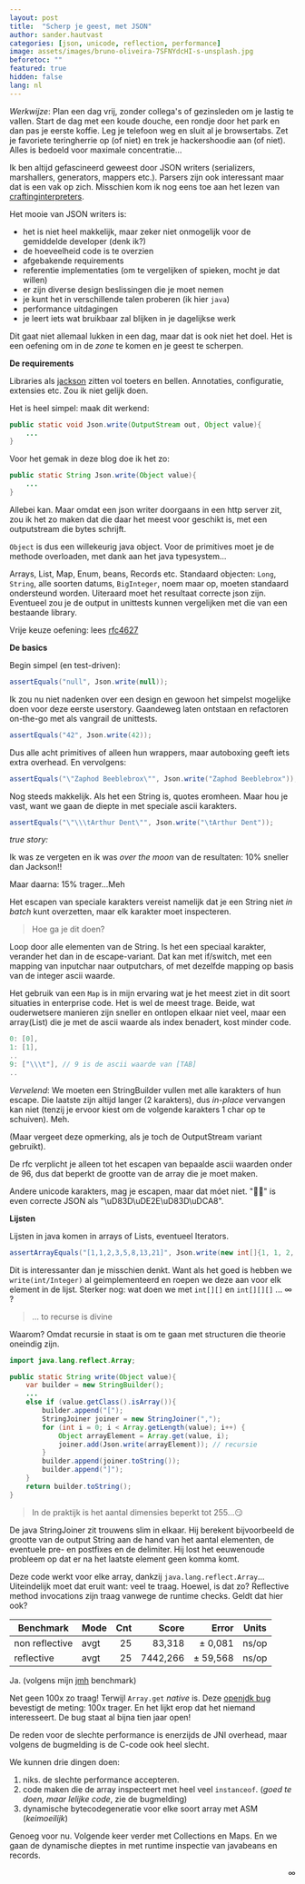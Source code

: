 ```yaml
---
layout: post
title:  "Scherp je geest, met JSON"
author: sander.hautvast
categories: [json, unicode, reflection, performance]
image: assets/images/bruno-oliveira-7SFNYdcHI-s-unsplash.jpg
beforetoc: ""
featured: true
hidden: false
lang: nl
---
```

_Werkwijze_: Plan een dag vrij, zonder collega's of gezinsleden om je lastig te  vallen. Start de dag met een koude douche, een rondje door het park en dan pas je eerste koffie. Leg je telefoon weg en sluit al je browsertabs. Zet je favoriete teringherrie op (of niet) en trek je hackershoodie aan (of niet). Alles is bedoeld voor maximale concentratie...

Ik ben altijd gefascineerd geweest door JSON writers (serializers, marshallers, generators, mappers etc.). Parsers zijn ook interessant maar dat is een vak op zich. Misschien kom ik nog eens toe aan het lezen van [craftinginterpreters](http://www.craftinginterpreters.com/). 

Het mooie van JSON writers is:
- het is niet heel makkelijk, maar zeker niet onmogelijk voor de gemiddelde developer (denk ik?)
- de hoeveelheid code is te overzien
- afgebakende requirements
- referentie implementaties (om te vergelijken of spieken, mocht je dat willen)
- er zijn diverse design beslissingen die je moet nemen
- je kunt het in verschillende talen proberen (ik hier `java`)
- performance uitdagingen
- je leert iets wat bruikbaar zal blijken in je dagelijkse werk

Dit gaat niet allemaal lukken in een dag, maar dat is ook niet het doel. Het is een oefening om in de _zone_ te komen en je geest te scherpen. 


**De requirements**

Libraries als [jackson](https://github.com/FasterXML/jackson) zitten vol toeters en bellen. Annotaties, configuratie, extensies etc. Zou ik niet gelijk doen. 

Het is heel simpel: maak dit werkend: 
```java
public static void Json.write(OutputStream out, Object value){
    ...
}
```

Voor het gemak in deze blog doe ik het zo:

```java
public static String Json.write(Object value){
    ...
}
```


Allebei kan. Maar omdat een json writer doorgaans in een http server zit, zou ik het zo maken dat die daar het meest voor geschikt is, met een outputstream die bytes schrijft.

`Object` is dus een willekeurig java object. Voor de primitives moet je de methode overloaden, met dank aan het java typesystem...

Arrays, List, Map, Enum, beans, Records etc. Standaard objecten: `Long`, `String`, alle soorten datums, `BigInteger`, noem maar op, moeten standaard ondersteund worden. Uiteraard moet het resultaat correcte json zijn. Eventueel zou je de output in unittests kunnen vergelijken met die van een bestaande library. 

Vrije keuze oefening: lees [rfc4627](https://www.ietf.org/rfc/rfc4627.txt)

**De basics**

Begin simpel (en test-driven):
```java
assertEquals("null", Json.write(null));
```
Ik zou nu niet nadenken over een design en gewoon het simpelst mogelijke doen voor deze eerste userstory. Gaandeweg laten ontstaan en refactoren on-the-go met als vangrail de unittests.

```java
assertEquals("42", Json.write(42));
```
Dus alle acht primitives of alleen hun wrappers, maar autoboxing geeft iets extra overhead. En vervolgens:

```java
assertEquals("\"Zaphod Beeblebrox\"", Json.write("Zaphod Beeblebrox"));
```

Nog steeds makkelijk. Als het een String is, quotes eromheen.
Maar hou je vast, want we gaan de diepte in met speciale ascii karakters.

```java
assertEquals("\"\\\tArthur Dent\"", Json.write("\tArthur Dent"));
```

_true story:_

Ik was ze vergeten en ik was _over the moon_ van de resultaten: 10% sneller dan Jackson!!

Maar daarna: 15% trager...Meh

Het escapen van speciale karakters vereist namelijk dat je een String niet _in batch_ kunt overzetten, maar elk karakter moet inspecteren. 

> Hoe ga je dit doen? 

Loop door alle elementen van de String. Is het een speciaal karakter, verander het dan in de escape-variant. 
Dat kan met if/switch, met een mapping van inputchar naar outputchars, of met dezelfde mapping op basis van de integer ascii waarde. 

Het gebruik van een `Map` is in mijn ervaring wat je het meest ziet in dit soort situaties in enterprise code. Het is wel de meest trage. Beide, wat ouderwetsere manieren zijn sneller en ontlopen elkaar niet veel, maar een array(List) die je met de ascii waarde als index benadert, kost minder code.

```java
0: [0],
1: [1],
..
9: ["\\\t"], // 9 is de ascii waarde van [TAB]
..
``` 

_Vervelend_: We moeten een StringBuilder vullen met alle karakters of hun escape. Die laatste zijn altijd langer (2 karakters), dus _in-place_ vervangen kan niet (tenzij je ervoor kiest om de volgende karakters 1 char op te schuiven). Meh.

(Maar vergeet deze opmerking, als je toch de OutputStream variant gebruikt).

De rfc verplicht je alleen tot het escapen van bepaalde ascii waarden onder de 96, dus dat beperkt de grootte van de array die je moet maken. 

Andere unicode karakters, mag je escapen, maar dat móet niet. "😮‍💨" is even correcte JSON als "\uD83D\uDE2E‍\uD83D\uDCA8".

**Lijsten**

Lijsten in java komen in arrays of Lists, eventueel Iterators.
```java
assertArrayEquals("[1,1,2,3,5,8,13,21]", Json.write(new int[]{1, 1, 2, 3, 5, 8, 13, 21}));
```

Dit is interessanter dan je misschien denkt. Want als het goed is hebben we `write(int/Integer)` al geimplementeerd en roepen we deze aan voor elk element in de lijst. Sterker nog: wat doen we met `int[][]` en `int[][][]` ... ∞ ? 

> ... to recurse is divine

Waarom? Omdat recursie in staat is om te gaan met structuren die theorie oneindig zijn.

```java
import java.lang.reflect.Array;

public static String write(Object value){
    var builder = new StringBuilder();
    ...
    else if (value.getClass().isArray()){
        builder.append("[");
        StringJoiner joiner = new StringJoiner(",");
        for (int i = 0; i < Array.getLength(value); i++) {
            Object arrayElement = Array.get(value, i);
            joiner.add(Json.write(arrayElement)); // recursie
        }
        builder.append(joiner.toString());
        builder.append("]");
    }
    return builder.toString();
}
```
> In de praktijk is het aantal dimensies beperkt tot 255...😏

De java StringJoiner zit trouwens slim in elkaar. Hij berekent bijvoorbeeld de grootte van de output String aan de hand van het aantal elementen, de eventuele pre- en postfixes en de delimiter. Hij lost het eeuwenoude probleem op dat er na het laatste element geen komma komt.

Deze code werkt voor elke array, dankzij `java.lang.reflect.Array`... Uiteindelijk moet dat eruit want: veel te traag. Hoewel, is dat zo? Reflective method invocations zijn traag vanwege de runtime checks. Geldt dat hier ook?

 Benchmark | Mode  | Cnt  |  Score    | Error  |  Units
  -----------|-------|-----:|----------:|-------:|---------
   non reflective | avgt | 25 | 83,318   |± 0,081  |  ns/op  
   reflective    | avgt | 25 | 7442,266 |± 59,568 |  ns/op  

Ja. (volgens mijn [jmh](https://github.com/openjdk/jmh) benchmark)

Net geen 100x zo traag! Terwijl `Array.get` _native_ is. Deze [openjdk bug](https://bugs.openjdk.org/browse/JDK-8051447) bevestigt de meting: 100x trager. En het lijkt erop dat het niemand interesseert. De bug staat al bijna tien jaar open! 

De reden voor de slechte performance is enerzijds de JNI overhead, maar volgens de bugmelding is de C-code ook heel slecht.

We kunnen drie dingen doen:

1. niks. de slechte performance accepteren. 
2. code maken die de array inspecteert met heel veel `instanceof`. (_goed te doen, maar lelijke code_, zie de bugmelding)
3. dynamische bytecodegeneratie voor elke soort array met ASM (_keimoeilijk_)

Genoeg voor nu. Volgende keer verder met Collections en Maps. En we gaan de dynamische dieptes in met runtime inspectie van javabeans en records.

<div style="text-align: right">∞</div>